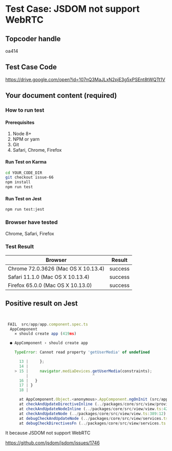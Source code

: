 # Test Case: JSDOM not support WebRTC

## Topcoder handle

oa414

## Test Case Code

<https://drive.google.com/open?id=107nQ3MaJLxN2pjE3g5xPSEnt8tWQTt1V>

## Your document content (required)

### How to run test

#### Prerequisites

1. Node 8+
2. NPM or yarn
3. Git
4. Safari, Chrome, Firefox

#### Run Test on Karma

```bash
cd YOUR_CODE_DIR
git checkout issue-66
npm install
npm run test

```

#### Run Test on Jest

```
npm run test:jest
```

### Browser have tested

Chrome, Safari, Firefox

### Test Result

| Browser                             | Result  |
| ----------------------------------- | ------- |
| Chrome 72.0.3626 (Mac OS X 10.13.4) | success |
| Safari 11.1.0 (Mac OS X 10.13.4)    | success |
| Firefox 65.0.0 (Mac OS X 10.13.0)   | success |

## Positive result on Jest

```javascript


 FAIL  src/app/app.component.spec.ts
  AppComponent
    ✕ should create app (419ms)

  ● AppComponent › should create app

    TypeError: Cannot read property 'getUserMedia' of undefined

      13 |     };
      14 |
    > 15 |     navigator.mediaDevices.getUserMedia(constraints);
         |                            ^
      16 |   }
      17 | }
      18 |

      at AppComponent.Object.<anonymous>.AppComponent.ngOnInit (src/app/app.component.ts:15:28)
      at checkAndUpdateDirectiveInline (../packages/core/src/view/provider.ts:212:15)
      at checkAndUpdateNodeInline (../packages/core/src/view/view.ts:429:14)
      at checkAndUpdateNode (../packages/core/src/view/view.ts:389:12)
      at debugCheckAndUpdateNode (../packages/core/src/view/services.ts:430:44)
      at debugCheckDirectivesFn (../packages/core/src/view/services.ts:391:7)
```

It because JSDOM not support WebRTC

https://github.com/jsdom/jsdom/issues/1746
